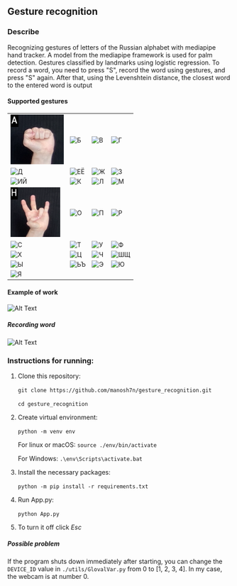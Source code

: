 ## Gesture recognition
### Describe
Recognizing gestures of letters of the Russian alphabet with mediapipe hand tracker.
A model from the mediapipe framework is used for palm detection. Gestures classified by landmarks using logistic regression.
To record a word, you need to press "S", record the word using gestures, and press "S" again. After that, using the Levenshtein distance, the closest word to the entered word is output
#### Supported gestures
<table>
  <tr>
    <td style="border: none;"> <img src="utils/readme_img/А.png"  alt="А" width = 120px height = 112px ></td>
    <td style="border: none;"> <img src="utils/readme_img/Б.png"  alt="Б" width = 112px height = 112px ></td>
    <td style="border: none;"> <img src="utils/readme_img/В.png"  alt="В" width = 112px height = 112px ></td>
    <td style="border: none;"> <img src="utils/readme_img/Г.png"  alt="Г" width = 112px height = 112px ></td>
   </tr>
   <tr>
    <td style="border: none;"> <img src="utils/readme_img/Д.png"  alt="Д" width = 112px height = 112px ></td>
    <td style="border: none;"> <img src="utils/readme_img/Е.png"  alt="ЕЁ" width = 112px height = 112px ></td>
    <td style="border: none;"> <img src="utils/readme_img/Ж.png"  alt="Ж" width = 112px height = 112px ></td>
    <td style="border: none;"> <img src="utils/readme_img/З.png"  alt="З" width = 112px height = 112px ></td>
  </tr>
   <tr>
   <td style="border: none;"> <img src="utils/readme_img/И.png"  alt="ИЙ" width = 112px height = 112px ></td>
   <td style="border: none;"> <img src="utils/readme_img/К.png"  alt="К" width = 112px height = 112px ></td>
    <td style="border: none;"> <img src="utils/readme_img/Л.png"  alt="Л" width = 112px height = 112px ></td>
    <td style="border: none;"> <img src="utils/readme_img/М.png"  alt="М" width = 112px height = 112px ></td>
  </tr>
  <tr>
   <td style="border: none;"> <img src="utils/readme_img/Н.png"  alt="Н" width = 112px height = 112px ></td>
   <td style="border: none;"> <img src="utils/readme_img/О.png"  alt="О" width = 112px height = 112px ></td>
    <td style="border: none;"> <img src="utils/readme_img/П.png"  alt="П" width = 112px height = 112px ></td>
    <td style="border: none;"> <img src="utils/readme_img/Р.png"  alt="Р" width = 112px height = 112px ></td>
  </tr>
  <tr>
   <td style="border: none;"> <img src="utils/readme_img/С.png"  alt="С" width = 112px height = 112px ></td>
   <td style="border: none;"> <img src="utils/readme_img/Т.png"  alt="Т" width = 112px height = 112px ></td>
    <td style="border: none;"> <img src="utils/readme_img/У.png"  alt="У" width = 112px height = 112px ></td>
    <td style="border: none;"> <img src="utils/readme_img/Ф.png"  alt="Ф" width = 112px height = 112px ></td>
  </tr>
  <tr>
   <td style="border: none;"> <img src="utils/readme_img/Х.png"  alt="Х" width = 112px height = 112px ></td>
   <td style="border: none;"> <img src="utils/readme_img/Ц.png"  alt="Ц" width = 112px height = 112px ></td>
    <td style="border: none;"> <img src="utils/readme_img/Ч.png"  alt="Ч" width = 112px height = 112px ></td>
    <td style="border: none;"> <img src="utils/readme_img/Ш.png"  alt="ШЩ" width = 112px height = 112px ></td>
  </tr>
  <tr>
   <td style="border: none;"> <img src="utils/readme_img/Ы.png"  alt="Ы" width = 112px height = 112px ></td>
   <td style="border: none;"> <img src="utils/readme_img/Ь.png"  alt="ЬЪ" width = 112px height = 112px ></td>
    <td style="border: none;"> <img src="utils/readme_img/Э.png"  alt="Э" width = 112px height = 112px ></td>
    <td style="border: none;"> <img src="utils/readme_img/Ю.png"  alt="Ю" width = 112px height = 112px ></td>
  </tr>
  <tr>
   <td style="border: none;"> <img src="utils/readme_img/Я.png"  alt="Я" width = 112px height = 112px ></td>
  </tr>
</table>

#### Example of work
![Alt Text](utils/readme_img/example.gif)
##### Recording word
![Alt Text](utils/readme_img/example_word.gif)

### Instructions for running:

1) Clone this repository:

      `git clone https://github.com/manosh7n/gesture_recognition.git`

      `cd gesture_recognition`
2) Create virtual environment:

     `python -m venv env`

      For linux or macOS:
      `source ./env/bin/activate`

      For Windows:
      `.\env\Scripts\activate.bat`

3) Install the necessary packages:

      `python -m pip install -r requirements.txt`

4) Run App.py:

   `python App.py`

5) To turn it off click *Esc*

##### Possible problem

If the program shuts down immediately after starting, you can change the `DEVICE_ID` value in `./utils/GlovalVar.py` from 0 to [1, 2, 3, 4]. In my case, the webcam is at number 0.
